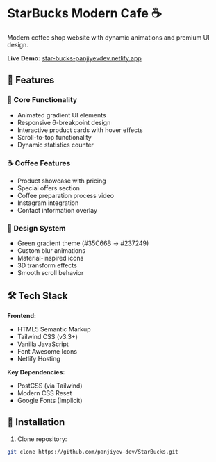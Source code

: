 # StarBucks Modern Cafe ☕

Modern coffee shop website with dynamic animations and premium UI design.

**Live Demo:** [star-bucks-panjiyevdev.netlify.app](https://star-bucks-panjiyevdev.netlify.app/)

## 🌟 Features

### 🚀 Core Functionality
- Animated gradient UI elements
- Responsive 6-breakpoint design
- Interactive product cards with hover effects
- Scroll-to-top functionality
- Dynamic statistics counter

### ☕ Coffee Features
- Product showcase with pricing
- Special offers section
- Coffee preparation process video
- Instagram integration
- Contact information overlay

### 🎨 Design System
- Green gradient theme (#35C66B → #237249)
- Custom blur animations
- Material-inspired icons
- 3D transform effects
- Smooth scroll behavior

## 🛠️ Tech Stack

**Frontend:**
- HTML5 Semantic Markup
- Tailwind CSS (v3.3+)
- Vanilla JavaScript
- Font Awesome Icons
- Netlify Hosting

**Key Dependencies:**
- PostCSS (via Tailwind)
- Modern CSS Reset
- Google Fonts (Implicit)

## 🚀 Installation

1. Clone repository:
```bash
git clone https://github.com/panjiyev-dev/StarBucks.git
